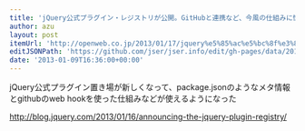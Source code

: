 ```yaml
---
title: 'jQuery公式プラグイン・レジストリが公開。GitHubと連携など、今風の仕組みに惚れ惚れ | OpenWeb'
author: azu
layout: post
itemUrl: 'http://openweb.co.jp/2013/01/17/jquery%e5%85%ac%e5%bc%8f%e3%83%97%e3%83%a9%e3%82%b0%e3%82%a4%e3%83%b3%e3%83%bb%e3%83%ac%e3%82%b8%e3%82%b9%e3%83%88%e3%83%aa%e3%81%8c%e5%85%ac%e9%96%8b%e3%80%82github%e3%81%a8%e9%80%a3%e6%90%ba/'
editJSONPath: 'https://github.com/jser/jser.info/edit/gh-pages/data/2013/01/index.json'
date: '2013-01-09T16:36:00+00:00'
---
```

jQuery公式プラグイン置き場が新しくなって、package.jsonのようなメタ情報とgithubのweb hookを使った仕組みなどが使えるようになった

http://blog.jquery.com/2013/01/16/announcing-the-jquery-plugin-registry/
